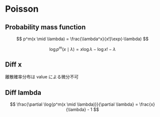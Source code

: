 # Poisson

## Probability mass function

$$
  p^m(x \mid \lambda) = \frac{\lambda^x}{x!}\exp(-\lambda)
$$

$$
  \log{p^m(x \mid \lambda)} = x \log{\lambda} - \log{x!} - \lambda
$$

## Diff x

離散確率分布は value による微分不可

## Diff lambda

$$
  \frac{\partial \log{p^m(x \mid \lambda)}}{\partial \lambda} = \frac{x}{\lambda} - 1
$$
